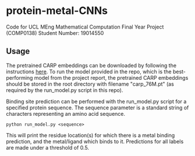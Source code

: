 # protein-metal-CNNs
Code for UCL MEng Mathematical Computation Final Year Project (COMP0138)
Student Number: 19014550

## Usage
The pretrained CARP embeddings can be downloaded by following the instructions [here](https://github.com/microsoft/protein-sequence-models). To run the model provided in the repo, which is the best-performing model from the project report, the pretrained CARP embeddings should be stored in the root directory with filename "carp_76M.pt" (as required by the run_model.py script in this repo).

Binding site prediction can be performed with the run_model.py script for a specified protein sequence. The sequence parameter is a standard string of characters representing an amino acid sequence.
```
python run_model.py <sequence>
```
This will print the residue location(s) for which there is a metal binding prediction, and the metal/ligand which binds to it. Predictions for all labels are made under a threshold of 0.5.




